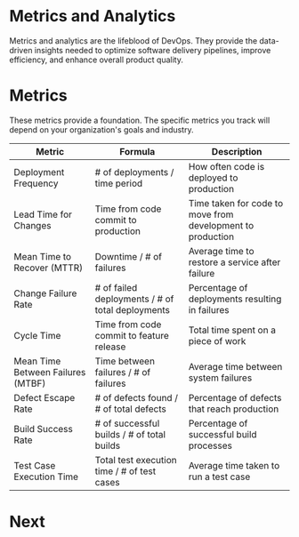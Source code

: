 ![]()

# Metrics and Analytics
Metrics and analytics are the lifeblood of DevOps. They provide the data-driven insights needed to optimize software delivery pipelines, improve efficiency, and enhance overall product quality.

# Metrics
These metrics provide a foundation. The specific metrics you track will depend on your organization's goals and industry.

| Metric                              | Formula                                          | Description                                                |
|-------------------------------------|--------------------------------------------------|------------------------------------------------------------|
| Deployment Frequency                | # of deployments / time period                   | How often code is deployed to production                   |
| Lead Time for Changes               | Time from code commit to production              | Time taken for code to move from development to production |
| Mean Time to Recover (MTTR)         | Downtime / # of failures                         | Average time to restore a service after failure            |
| Change Failure Rate                 | # of failed deployments / # of total deployments | Percentage of deployments resulting in failures            |
| Cycle Time                          | Time from code commit to feature release         | Total time spent on a piece of work                        |
| Mean Time Between Failures (MTBF)   | Time between failures / # of failures            | Average time between system failures                       |
| Defect Escape Rate                  | # of defects found / # of total defects          | Percentage of defects that reach production                |
| Build Success Rate                  | # of successful builds / # of total builds       | Percentage of successful build processes                   |
| Test Case Execution Time            | Total test execution time / # of test cases      | Average time taken to run a test case                      |

# Next






